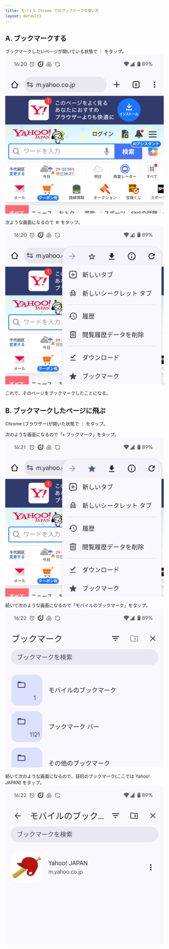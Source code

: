 ```yaml
---
title: モバイル Chrome でのブックマークの使い方
layout: default1
---
```

## A. ブックマークする

ブックマークしたいページが開いている状態で ︙ をタップ。
![](a.png)

次ような画面になるので ☆ をタップ。
![](b.png)

これで、そのページをブックマークしたことになる。

## B. ブックマークしたページに飛ぶ

Chrome (ブラウザー)が開いた状態で ︙ をタップ。

次のような画面になるので「⭑ ブックマーク」をタップ。
![](c.png)

続いて次のような画面になるので「モバイルのブックマーク」をタップ。
![](d.png)

続いて次のような画面になるので、目的のブックマーク(ここでは Yahoo! JAPAN) をタップ。
![](e.png)
